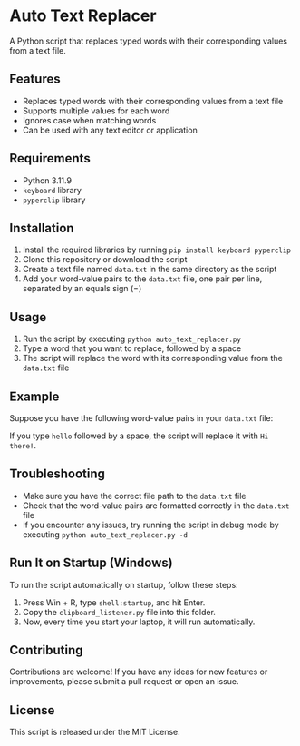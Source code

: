 # Auto Text Replacer

A Python script that replaces typed words with their corresponding values from a text file.

## Features

* Replaces typed words with their corresponding values from a text file
* Supports multiple values for each word
* Ignores case when matching words
* Can be used with any text editor or application

## Requirements

* Python 3.11.9
* `keyboard` library
* `pyperclip` library

## Installation

1. Install the required libraries by running `pip install keyboard pyperclip`
2. Clone this repository or download the script
3. Create a text file named `data.txt` in the same directory as the script
4. Add your word-value pairs to the `data.txt` file, one pair per line, separated by an equals sign (=)

## Usage

1. Run the script by executing `python auto_text_replacer.py`
2. Type a word that you want to replace, followed by a space
3. The script will replace the word with its corresponding value from the `data.txt` file

## Example

Suppose you have the following word-value pairs in your `data.txt` file:

If you type `hello` followed by a space, the script will replace it with `Hi there!`.

## Troubleshooting

* Make sure you have the correct file path to the `data.txt` file
* Check that the word-value pairs are formatted correctly in the `data.txt` file
* If you encounter any issues, try running the script in debug mode by executing `python auto_text_replacer.py -d`

## Run It on Startup (Windows)

To run the script automatically on startup, follow these steps:

1. Press Win + R, type `shell:startup`, and hit Enter.
2. Copy the `clipboard_listener.py` file into this folder.
3. Now, every time you start your laptop, it will run automatically.
## Contributing

Contributions are welcome! If you have any ideas for new features or improvements, please submit a pull request or open an issue.

## License

This script is released under the MIT License.
